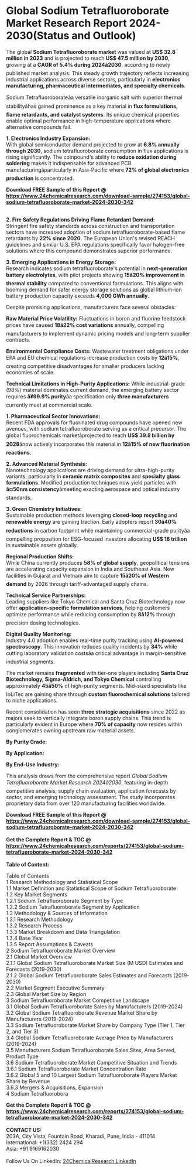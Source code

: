 <h1>Global Sodium Tetrafluoroborate Market Research Report 2024-2030(Status and Outlook)</h1><p>The global <strong>Sodium Tetrafluoroborate market</strong> was valued at <strong>US$ 32.8 million in 2023</strong> and is projected to reach <strong>US$ 47.5 million by 2030</strong>, growing at a <strong>CAGR of 5.4% during 2024â2030</strong>, according to newly published market analysis. This steady growth trajectory reflects increasing industrial applications across diverse sectors, particularly in <strong>electronics manufacturing, pharmaceutical intermediates, and specialty chemicals</strong>.</p><p>Sodium Tetrafluoroborateâa versatile inorganic salt with superior thermal stabilityâhas gained prominence as a key material in <strong>flux formulations, flame retardants, and catalyst systems</strong>. Its unique chemical properties enable optimal performance in high-temperature applications where alternative compounds fail.</p><p><strong>1. Electronics Industry Expansion:</strong><br>
With global semiconductor demand projected to grow at <strong>6.8% annually through 2030</strong>, sodium tetrafluoroborate consumption in flux applications is rising significantly. The compound's ability to <strong>reduce oxidation during soldering</strong> makes it indispensable for advanced PCB manufacturingâparticularly in Asia-Pacific where <strong>72% of global electronics production</strong> is concentrated.</p><div><b>Download FREE Sample of this Report @ 
            <a href="https://www.24chemicalresearch.com/download-sample/274153/global-sodium-tetrafluoroborate-market-2024-2030-342">
            https://www.24chemicalresearch.com/download-sample/274153/global-sodium-tetrafluoroborate-market-2024-2030-342</a></b></div><br><p><strong>2. Fire Safety Regulations Driving Flame Retardant Demand:</strong><br>
Stringent fire safety standards across construction and transportation sectors have increased adoption of sodium tetrafluoroborate-based flame retardants by <strong>22% since 2020</strong>. The European Union's revised REACH guidelines and similar U.S. EPA regulations specifically favor halogen-free solutions where this compound demonstrates superior performance.</p><p><strong>3. Emerging Applications in Energy Storage:</strong><br>
Research indicates sodium tetrafluoroborate's potential in <strong>next-generation battery electrolytes</strong>, with pilot projects showing <strong>15â20% improvement in thermal stability</strong> compared to conventional formulations. This aligns with booming demand for safer energy storage solutions as global lithium-ion battery production capacity exceeds <strong>4,000 GWh annually</strong>.</p><p>Despite promising applications, manufacturers face several obstacles:</p><p><strong>Raw Material Price Volatility:</strong> Fluctuations in boron and fluorine feedstock prices have caused <strong>18â22% cost variations</strong> annually, compelling manufacturers to implement dynamic pricing models and long-term supplier contracts.</p><p><strong>Environmental Compliance Costs:</strong> Wastewater treatment obligations under EPA and EU chemical regulations increase production costs by <strong>12â15%</strong>, creating competitive disadvantages for smaller producers lacking economies of scale.</p><p><strong>Technical Limitations in High-Purity Applications:</strong> While industrial-grade (98%) material dominates current demand, the emerging battery sector requires <strong>â¥99.9% purity</strong>âa specification only <strong>three manufacturers</strong> currently meet at commercial scale.</p><p><strong>1. Pharmaceutical Sector Innovations:</strong><br>
Recent FDA approvals for fluorinated drug compounds have opened new avenues, with sodium tetrafluoroborate serving as a critical precursor. The global fluorochemicals marketâprojected to reach <strong>US$ 39.8 billion by 2028</strong>ânow actively incorporates this material in <strong>12â15% of new fluorination reactions</strong>.</p><p><strong>2. Advanced Material Synthesis:</strong><br>
Nanotechnology applications are driving demand for ultra-high-purity variants, particularly in <strong>ceramic matrix composites</strong> and <strong>specialty glass formulations</strong>. Modified production techniques now yield particles with <strong>â¤50nm consistency</strong>âmeeting exacting aerospace and optical industry standards.</p><p><strong>3. Green Chemistry Initiatives:</strong><br>
Sustainable production methods leveraging <strong>closed-loop recycling</strong> and <strong>renewable energy</strong> are gaining traction. Early adopters report <strong>30â40% reductions</strong> in carbon footprint while maintaining commercial-grade purityâa compelling proposition for ESG-focused investors allocating <strong>US$ 18 trillion</strong> in sustainable assets globally.</p><p><strong>Regional Production Shifts:</strong><br>
	While China currently produces <strong>58% of global supply</strong>, geopolitical tensions are accelerating capacity expansion in India and Southeast Asia. New facilities in Gujarat and Vietnam aim to capture <strong>15â20% of Western demand</strong> by 2026 through tariff-advantaged supply chains.</p><p><strong>Technical Service Partnerships:</strong><br>
	Leading suppliers like Tokyo Chemical and Santa Cruz Biotechnology now offer <strong>application-specific formulation services</strong>, helping customers optimize performance while reducing consumption by <strong>8â12%</strong> through precision dosing technologies.</p><p><strong>Digital Quality Monitoring:</strong><br>
	Industry 4.0 adoption enables real-time purity tracking using <strong>AI-powered spectroscopy</strong>. This innovation reduces quality incidents by <strong>34%</strong> while cutting laboratory validation costsâa critical advantage in margin-sensitive industrial segments.</p><p>The market remains <strong>fragmented</strong> with tier-one players including <strong>Santa Cruz Biotechnology, Sigma-Aldrich, and Tokyo Chemical</strong> controlling approximately <strong>45â50%</strong> of high-purity segments. Mid-sized specialists like IoLiTec are gaining share through <strong>custom fluorochemical solutions</strong> tailored to niche applications.</p><p>Recent consolidation has seen <strong>three strategic acquisitions</strong> since 2022 as majors seek to vertically integrate boron supply chains. This trend is particularly evident in Europe where <strong>70% of capacity</strong> now resides within conglomerates owning upstream raw material assets.</p><p><strong>By Purity Grade:</strong></p><p><strong>By Application:</strong></p><p><strong>By End-Use Industry:</strong></p><p>This analysis draws from the comprehensive report <em>Global Sodium Tetrafluoroborate Market Research 2024â2030</em>, featuring in-depth competitive analysis, supply chain evaluation, application forecasts by sector, and emerging technology assessment. The study incorporates proprietary data from over 120 manufacturing facilities worldwide.</p><div><b>Download FREE Sample of this Report @ 
            <a href="https://www.24chemicalresearch.com/download-sample/274153/global-sodium-tetrafluoroborate-market-2024-2030-342">
            https://www.24chemicalresearch.com/download-sample/274153/global-sodium-tetrafluoroborate-market-2024-2030-342</a></b></div><br><div><b>Get the Complete Report & TOC @ 
            <a href="https://www.24chemicalresearch.com/reports/274153/global-sodium-tetrafluoroborate-market-2024-2030-342">
            https://www.24chemicalresearch.com/reports/274153/global-sodium-tetrafluoroborate-market-2024-2030-342</a></b></div><br>
            <b>Table of Content:</b><p>Table of Contents<br />
1 Research Methodology and Statistical Scope<br />
1.1 Market Definition and Statistical Scope of Sodium Tetrafluoroborate<br />
1.2 Key Market Segments<br />
1.2.1 Sodium Tetrafluoroborate Segment by Type<br />
1.2.2 Sodium Tetrafluoroborate Segment by Application<br />
1.3 Methodology & Sources of Information<br />
1.3.1 Research Methodology<br />
1.3.2 Research Process<br />
1.3.3 Market Breakdown and Data Triangulation<br />
1.3.4 Base Year<br />
1.3.5 Report Assumptions & Caveats<br />
2 Sodium Tetrafluoroborate Market Overview<br />
2.1 Global Market Overview<br />
2.1.1 Global Sodium Tetrafluoroborate Market Size (M USD) Estimates and Forecasts (2019-2030)<br />
2.1.2 Global Sodium Tetrafluoroborate Sales Estimates and Forecasts (2019-2030)<br />
2.2 Market Segment Executive Summary<br />
2.3 Global Market Size by Region<br />
3 Sodium Tetrafluoroborate Market Competitive Landscape<br />
3.1 Global Sodium Tetrafluoroborate Sales by Manufacturers (2019-2024)<br />
3.2 Global Sodium Tetrafluoroborate Revenue Market Share by Manufacturers (2019-2024)<br />
3.3 Sodium Tetrafluoroborate Market Share by Company Type (Tier 1, Tier 2, and Tier 3)<br />
3.4 Global Sodium Tetrafluoroborate Average Price by Manufacturers (2019-2024)<br />
3.5 Manufacturers Sodium Tetrafluoroborate Sales Sites, Area Served, Product Type<br />
3.6 Sodium Tetrafluoroborate Market Competitive Situation and Trends<br />
3.6.1 Sodium Tetrafluoroborate Market Concentration Rate<br />
3.6.2 Global 5 and 10 Largest Sodium Tetrafluoroborate Players Market Share by Revenue<br />
3.6.3 Mergers & Acquisitions, Expansion<br />
4 Sodium Tetrafluorobora</p><div><b>Get the Complete Report & TOC @ 
            <a href="https://www.24chemicalresearch.com/reports/274153/global-sodium-tetrafluoroborate-market-2024-2030-342">
            https://www.24chemicalresearch.com/reports/274153/global-sodium-tetrafluoroborate-market-2024-2030-342</a></b></div><br><b>CONTACT US:</b><br>
            203A, City Vista, Fountain Road, Kharadi, Pune, India - 411014<br>
            International: +1(332) 2424 294<br>
            Asia: +91 9169162030 <br><br>
            Follow Us On LinkedIn: <a href="https://www.linkedin.com/company/24chemicalresearch/">24ChemicalResearch LinkedIn</a>